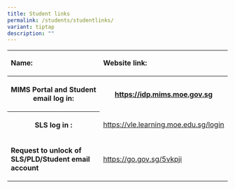 ```yaml
---
title: Student links
permalink: /students/studentlinks/
variant: tiptap
description: ""
---
```

<table>
<tbody>
<tr>
<td rowspan="1" colspan="1">
<p><strong>Name:</strong>
</p>
</td>
<td rowspan="1" colspan="1">
<p><strong>Website link:</strong>
</p>
</td>
</tr>
<tr>
<th rowspan="1" colspan="1">
<p>MIMS Portal and Student email log in:</p>
</th>
<th rowspan="1" colspan="1">
<p><a href="https://idp.mims.moe.gov.sg" rel="noopener noreferrer nofollow" target="_blank">https://idp.mims.moe.gov.sg</a>
</p>
</th>
</tr>
<tr>
<th rowspan="1" colspan="1">
<p>SLS log in :</p>
</th>
<td rowspan="1" colspan="1">
<p><a href="https://vle.learning.moe.edu.sg/login" rel="noopener noreferrer nofollow" target="_blank">https://vle.learning.moe.edu.sg/login</a>
</p>
</td>
</tr>
<tr>
<td rowspan="1" colspan="1">
<p><strong>Request to unlock of SLS/PLD/Student email account</strong>
</p>
</td>
<td rowspan="1" colspan="1">
<p><a href="https://go.gov.sg/5vkpji" rel="noopener noreferrer nofollow" target="_blank">https://go.gov.sg/5vkpji</a>
</p>
</td>
</tr>
</tbody>
</table>
<p></p>